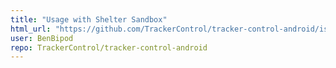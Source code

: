 ```yaml
---
title: "Usage with Shelter Sandbox"
html_url: "https://github.com/TrackerControl/tracker-control-android/issues/47"
user: BenBipod
repo: TrackerControl/tracker-control-android
---
```


